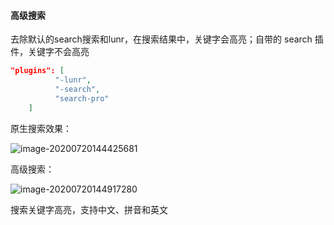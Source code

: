 #### 高级搜索

去除默认的search搜索和lunr，在搜索结果中，关键字会高亮；自带的 search 插件，关键字不会高亮

```json
"plugins": [
          "-lunr", 
          "-search", 
          "search-pro"
    ]
```

原生搜索效果：

![image-20200720144425681](https://pzy-images.oss-cn-hangzhou.aliyuncs.com/img/aHR0cHM6Ly90dmExLnNpbmFpbWcuY24vbGFyZ2UvMDA3UzhaSWxseTFnZ3hmb3R6NnMwajMxeWUwamdncm8uanBn.webp)

高级搜索：

![image-20200720144917280](https://pzy-images.oss-cn-hangzhou.aliyuncs.com/img/aHR0cHM6Ly90dmExLnNpbmFpbWcuY24vbGFyZ2UvMDA3UzhaSWxseTFnZ3hmdHdpdTBrajMyMHMwcmkxMnouanBn.webp)

搜索关键字高亮，支持中文、拼音和英文